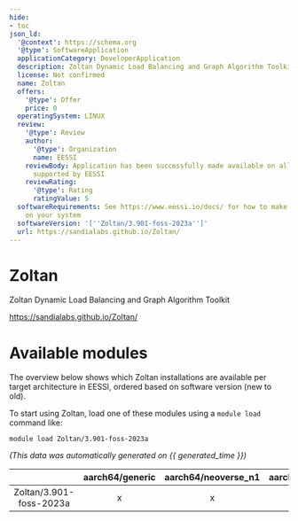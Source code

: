 ```yaml
---
hide:
- toc
json_ld:
  '@context': https://schema.org
  '@type': SoftwareApplication
  applicationCategory: DeveloperApplication
  description: Zoltan Dynamic Load Balancing and Graph Algorithm Toolkit
  license: Not confirmed
  name: Zoltan
  offers:
    '@type': Offer
    price: 0
  operatingSystem: LINUX
  review:
    '@type': Review
    author:
      '@type': Organization
      name: EESSI
    reviewBody: Application has been successfully made available on all architectures
      supported by EESSI
    reviewRating:
      '@type': Rating
      ratingValue: 5
  softwareRequirements: See https://www.eessi.io/docs/ for how to make EESSI available
    on your system
  softwareVersion: '[''Zoltan/3.901-foss-2023a'']'
  url: https://sandialabs.github.io/Zoltan/
---
```


Zoltan
======


Zoltan Dynamic Load Balancing and Graph Algorithm Toolkit

https://sandialabs.github.io/Zoltan/
# Available modules


The overview below shows which Zoltan installations are available per target architecture in EESSI, ordered based on software version (new to old).

To start using Zoltan, load one of these modules using a `module load` command like:

```shell
module load Zoltan/3.901-foss-2023a
```

*(This data was automatically generated on {{ generated_time }})*

| |aarch64/generic|aarch64/neoverse_n1|aarch64/neoverse_v1|aarch64/nvidia/grace|x86_64/generic|x86_64/amd/zen2|x86_64/amd/zen3|x86_64/amd/zen4|x86_64/intel/cascadelake|x86_64/intel/haswell|x86_64/intel/icelake|x86_64/intel/sapphirerapids|x86_64/intel/skylake_avx512|
| :---: | :---: | :---: | :---: | :---: | :---: | :---: | :---: | :---: | :---: | :---: | :---: | :---: | :---: |
|Zoltan/3.901-foss-2023a|x|x|x|x|x|x|x|x|x|x|x|x|x|
